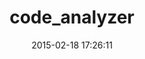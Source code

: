---
layout: post
title:  "code_analyzer"
repo:   "flyerhzm/code_analyzer"
date:   2015-02-18 17:26:11
gemurl: https://github.com/flyerhzm/code_analyzer
---